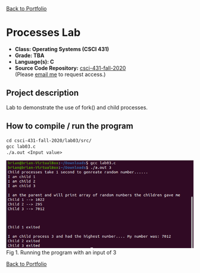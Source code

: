 [Back to Portfolio](./)

Processes Lab
===============

-   **Class: Operating Systems (CSCI 431)** 
-   **Grade: TBA**
-   **Language(s): C**
-   **Source Code Repository:** [csci-431-fall-2020](https://github.com/brian2524/CSU-CSCI325_FALL2018)  
    (Please [email me](mailto:BTHinkle@csustudent.net?subject=GitHub%20Access) to request access.)

## Project description

Lab to demonstrate the use of fork() and child processes.

## How to compile / run the program
```
cd csci-431-fall-2020/lab03/src/
gcc lab03.c
./a.out <Input value>
```

![screenshot](images/lab03.PNG)
Fig 1. Running the program with an input of 3

[Back to Portfolio](./)
